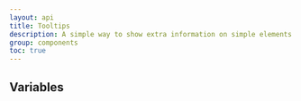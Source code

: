 ```yaml
---
layout: api
title: Tooltips
description: A simple way to show extra information on simple elements or components like buttons, anchors, labels, navs, etc.
group: components
toc: true
---
```



## Variables
